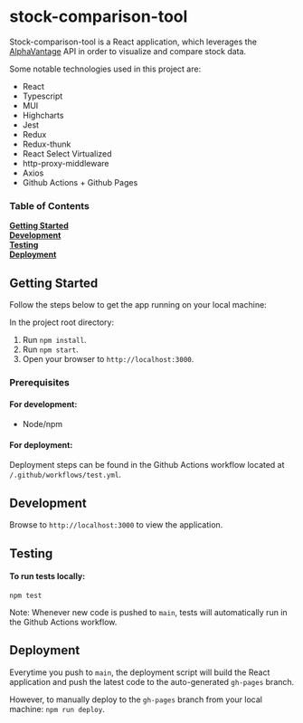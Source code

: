 # stock-comparison-tool

Stock-comparison-tool is a React application, which leverages the [AlphaVantage](https://alphavantage.co/) API in order to visualize and compare stock data.

Some notable technologies used in this project are:

- React
- Typescript
- MUI
- Highcharts
- Jest
- Redux
- Redux-thunk
- React Select Virtualized
- http-proxy-middleware
- Axios 
- Github Actions + Github Pages

### Table of Contents
**[Getting Started](#getting-started)**<br>
**[Development](#development)**<br>
**[Testing](#testing)**<br>
**[Deployment](#deployment)**<br>

## Getting Started

Follow the steps below to get the app running on your local machine:

In the project root directory:

1. Run `npm install`.
2. Run `npm start`.
3. Open your browser to `http://localhost:3000`.

### Prerequisites

#### For development:

* Node/npm

#### For deployment:

Deployment steps can be found in the Github Actions workflow located at `/.github/workflows/test.yml`.

## Development

Browse to `http://localhost:3000` to view the application.

## Testing

#### To run tests locally:
```
npm test
```

Note: Whenever new code is pushed to `main`, tests will automatically run in the Github Actions workflow.


## Deployment

Everytime you push to `main`, the deployment script will build the React application and push the latest code to the auto-generated `gh-pages` branch. 

However, to manually deploy to the `gh-pages` branch from your local machine:
`npm run deploy`.

